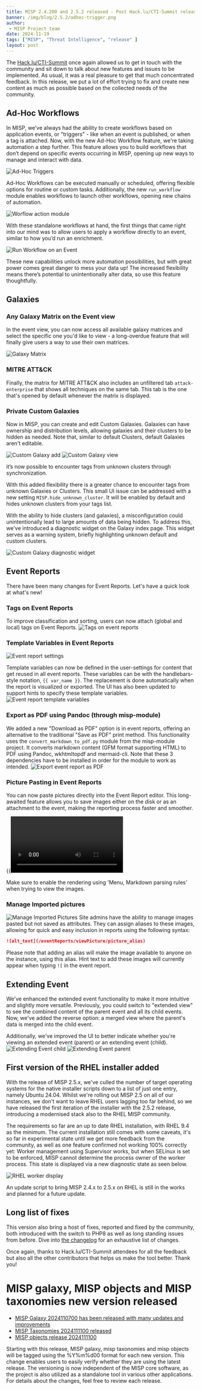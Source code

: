 ```yaml
---
title: MISP 2.4.200 and 2.5.2 released - Post Hack.lu/CTI-Summit release with many new features
banner: /img/blog/2.5.2/adhoc-trigger.png
author:
 - MISP Project team
date: 2024-11-19
tags: ["MISP", "Threat Intelligence", "release" ]
layout: post
---
```


The [Hack.lu/CTI-Summit](https://hack.lu/) once again allowed us to get in touch with the community and sit down to talk about new features and issues to be implemented. As usual, it was a real pleasure to get that much concentrated feedback. In this release, we put a lot of effort trying to fix and create new content as much as possible based on the collected needs of the community.

## Ad-Hoc Workflows

In MISP, we’ve always had the ability to create workflows based on application events, or "triggers" - like when an event is published, or when a tag is attached. Now, with the new Ad-Hoc Workflow feature, we're taking automation a step further. This feature allows you to build workflows that don’t depend on specific events occurring in MISP, opening up new ways to manage and interact with data.

![Ad-Hoc Triggers](/img/blog/2.5.2/adhoc-trigger.png)

Ad-Hoc Workflows can be executed manually or scheduled, offering flexible options for routine or custom tasks. Additionally, the new `run_workflow` module enables workflows to launch other workflows, opening new chains of automation.

![Worflow action module](/img/blog/2.5.2/run_wf_action_module.png)

With these standalone workflows at hand, the first things that came right into our mind was to allow users to apply a workflow directly to an event, similar to how you’d run an enrichment.

![Run Workflow on an Event](/img/blog/2.5.2/run-wf-on-event.png)

These new capabilities unlock more automation possibilities, but with great power comes great danger to mess your data up! The increased flexibility means there’s potential to unintentionally alter data, so use this feature thoughtfully.

## Galaxies
### Any Galaxy Matrix on the Event view
In the event view, you can now access all available galaxy matrices and select the specific one you'd like to view - a long-overdue feature that will finally give users a way to use their own matrices.

![Galaxy Matrix](/img/blog/2.5.2/galaxy-matrix.png)

### MITRE ATT&CK
Finally, the matrix for MITRE ATT&CK also includes an unfiltered tab `attack-enterprise` that shows all techniques on the same tab. This tab is the one that's opened by default whenever the matrix is displayed.


### Private Custom Galaxies
Now in MISP, you can create and edit Custom Galaxies. Galaxies can have ownership and distribution levels, allowing galaxies and their clusters to be hidden as needed. Note that, similar to default Clusters, default Galaxies aren't editable.

![Custom Galaxy add](/img/blog/2.5.2/custom-galaxy-add.png)
![Custom Galaxy view](/img/blog/2.5.2/custom-galaxy.png)

it’s now possible to encounter tags from unknown clusters through synchronization. 

With this added flexibility there is a greater chance to encounter tags from unknown Galaxies or Clusters. This small UI issue can be addressed with a new setting `MISP.hide_unknown_cluster`. It will be enabled by default and hides unknown clusters from your tags list.

With the ability to hide clusters (and galaxies), a misconfiguration could unintentionally lead to large amounts of data being hidden. To address this, we've introduced a diagnostic widget on the Galaxy index page. This widget serves as a warning system, briefly highlighting unknown default and custom clusters.

![Custom Galaxy diagnostic widget](/img/blog/2.5.2/galaxy-custom-widget.png)


## Event Reports
There have been many changes for Event Reports. Let's have a quick look at what's new!

### Tags on Event Reports
To improve classification and sorting, users can now attach (global and local) tags on Event Reports.
![Tags on event reports](/img/blog/2.5.2/eventreport-tags.png)

### Template Variables in Event Reports
![Event report settings](/img/blog/2.5.2/eventreport-settings.png)

Template variables can now be defined in the user-settings for content that get reused in all event reports. These variables can be with the handlebars-style notation, `{{ var_name }}`. The replacement is done automatically when the report is visualized or exported. The UI has also been updated to support hints to specify these template variables.
![Event report template variables](/img/blog/2.5.2/eventreport-variables.png)

### Export as PDF using Pandoc (through misp-module)
We added a new "Download as PDF" option is in event reports, offering an alternative to the traditional "Save as PDF" print method. This functionality uses the `convert_markdown_to_pdf.py` module from the misp-module project. It converts markdown content (GFM format supporting HTML) to PDF using Pandoc, wkhtmltopdf and mermaid-cli. Note that these 3 dependencies have to be installed in order for the module to work as intended.
![Export event report as PDF](/img/blog/2.5.2/eventreport-download.png)

### Picture Pasting in Event Reports
You can now paste pictures directly into the Event Report editor. This long-awaited feature allows you to save images either on the disk or as an attachment to the event, making the reporting process faster and smoother.

{{<video src="/img/blog/2.5.2/event-report-img-pasting.mp4" title="Event report image pasting demo" >}}

Make sure to enable the rendering using 'Menu, Markdown parsing rules' when trying to view the images.

### Manage Imported pictures
![Manage Imported Pictures](/img/blog/2.5.2/manage-imported-pictures.png)
Site admins have the ability to manage images pasted but not saved as attributes. They can assign aliases to these images, allowing for quick and easy inclusion in reports using the following syntax:
```md
![alt_text](/eventReports/viewPicture/picture_alias)
```

Please note that adding an alias will make the image available to anyone on the instance, using this alias.
Hint text to add these images will currently appear when typing `![` in the event report.

## Extending Event
We've enhanced the extended event functionality to make it more intuitive and slightly more versatile. Previously, you could switch to "extended view" to see the combined content of the parent event and all its child events. Now, we've added the reverse option: a merged view where the parent's data is merged into the child event.

Additionally, we've improved the UI to better indicate whether you're viewing an extended event (parent) or an extending event (child).
![Extending Event child](/img/blog/2.5.2/extending-event-child.png)
![Extending Event parent](/img/blog/2.5.2/extending-event-parent.png)


## First version of the RHEL installer added
With the release of MISP 2.5.x, we've culled the number of target operating systems for the native installer scripts down to a list of just one entry, namely Ubuntu 24.04. Whilst we're rolling out MISP 2.5 on all of our instances, we don't want to leave RHEL users lagging too far behind, so we have released the first iteration of the installer with the 2.5.2 release, introducing a modernised stack also to the RHEL MISP community.

The requirements so far are an up to date RHEL installation, with RHEL 9.4 as the minimum. The current installation still comes with some caveats, it's so far in experimental state until we get more feedback from the community, as well as one feature confirmed not working 100% correctly yet: Worker management using Supervisor works, but when SELinux is set to be enforced, MISP cannot determine the process owner of the worker process. This state is displayed via a new diagnostic state as seen below.

![RHEL worker display](/img/rhel_worker.png)

An update script to bring MISP 2.4.x to 2.5.x on RHEL is still in the works and planned for a future update.

## Long list of fixes

This version also bring a host of fixes, reported and fixed by the community, both introduced with the switch to PHP8 as well as long standing issues from before. Dive into [the changelog](https://www.misp-project.org/Changelog.txt) for an exhaustive list of changes.

Once again, thanks to Hack.lu/CTI-Summit attendees for all the feedback but also all the other contributors that helps us make the tool better. Thank you!

# MISP galaxy, MISP objects and MISP taxonomies new version released

- [MISP Galaxy 2024110700 has been released with many updates and improvements](https://github.com/MISP/misp-galaxy/releases/tag/2024110700)
- [MISP Taxonomies 2024111100 released](https://github.com/MISP/misp-taxonomies/releases/tag/2024111100)
- [MISP objects release 2024111100](https://github.com/MISP/misp-objects/releases/tag/2024111100)

Starting with this release, MISP galaxy, misp taxonomies and misp objects will be tagged using the %Y%m%d00 format for each new version. This change enables users to easily verify whether they are using the latest release. The versioning is now independent of the MISP core software, as the project is also utilized as a standalone tool in various other applications. For details about the changes, feel free to review each release.
